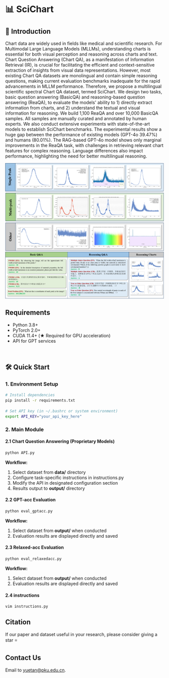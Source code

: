 # 📊 SciChart
## 👋 Introduction

Chart data are widely used in fields like medical and scientific research. For Multimodal Large Language Models (MLLMs), understanding charts is essential for both visual perception and reasoning across charts and text. Chart Question Answering (Chart QA), as a manifestation of Information Retrieval (IR), is crucial for facilitating the efficient and context-sensitive extraction of insights from visual data representations. However, most existing Chart QA datasets are monolingual and contain simple reasoning questions, making current evaluation benchmarks inadequate for the rapid advancements in MLLM performance. Therefore, we propose a multilingual scientific spectral Chart QA dataset, termed SciChart. We design two tasks, basic question answering (BasicQA) and reasoning-based question answering (ReaQA), to evaluate the models' ability to 1) directly extract information from charts, and 2) understand the textual and visual information for reasoning. We build 1,100 ReaQA and over 10,000 BasicQA samples. All samples are manually curated and annotated by human experts. We also conduct extensive experiments with state-of-the-art models to establish SciChart benchmarks. The experimental results show a huge gap between the performance of existing models (GPT-4o 39.47%) and humans (80.01%). The RAG-based GPT-4o model shows only marginal improvements in the ReaQA task, with challenges in retrieving relevant chart features for complex reasoning. Language differences also impact performance, highlighting the need for better multilingual reasoning.

<div align=center>
<img src="example_image/charts.png">
</div>

<div align=center>
<img src="example_image/examples.png" >
</div>

## Requirements
* Python 3.8+
* PyTorch 2.0+
* CUDA 11.4+ (★ Required for GPU acceleration)
* API for GPT services
<br>

## 🛠️ Quick Start
### 1. Environment Setup
```bash
# Install dependencies
pip install -r requirements.txt

# Set API key (in ~/.bashrc or system environment)
export API_KEY="your_api_key_here"
```
### 2. Main Module
#### 2.1 Chart Question Answering (Proprietary Models)
```bash
python API.py
```
**Workflow:**  
1. Select dataset from **data/** directory  
2. Configure task-specific instructions in instructions.py
3. Modify the API in designated configuration section
4. Results output to **output/** directory
#### 2.2 GPT-acc Evaluation
```bash
python eval_gptacc.py
```
**Workflow:**  
1. Select dataset from **output/** when conducted
2. Evaluation results are displayed directly and saved
#### 2.3 Relaxed-acc Evaluation
```bash
python eval_relaxedacc.py
```
**Workflow:** 
1. Select dataset from **output/** when conducted
2. Evaluation results are displayed directly and saved
#### 2.4 instructions
```bash
vim instructions.py
```

## Citation

If our paper and dataset useful in your research, please consider giving a star :star:

## Contact Us

Email to yuetan@pku.edu.cn.
